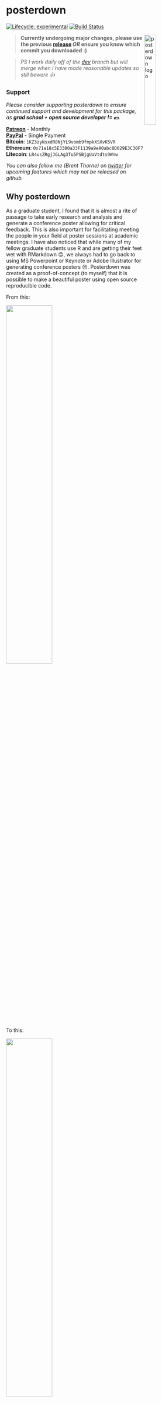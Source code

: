 # posterdown

<!-- badges: start -->
[![Lifecycle: experimental](https://img.shields.io/badge/lifecycle-experimental-orange.svg)](https://www.tidyverse.org/lifecycle/#experimental)
[![Build Status](https://travis-ci.com/brentthorne/posterdown.svg?branch=master)](https://travis-ci.com/brentthorne/posterdown)
<!-- badges: end -->

<img src="images/betterhexlogo.png" alt="posterdown logo" align="right" width = "25%" height="25%"/>

>**Currently undergoing major changes, please use the previous [release](https://github.com/brentthorne/posterdown/releases) _OR_ ensure you know which commit you downloaded :)** 

>_PS I work daily off of the [dev](https://github.com/brentthorne/posterdown/tree/dev) branch but will merge when I have made reasonable updates so still beware :thumbsup:_

### Support

_Please consider supporting posterdown to ensure continued support and development for this package, as **grad school + open source developer != :dollar:.**_

**[Patreon](https://www.patreon.com/brentthorne)** - Monthly<br>
**[PayPal](https://paypal.me/brentthorne)** - Single Payment<br>
**Bitcoin**: `1KZ3zyNsxdR8NjYL9vomb9fmpkXSXvK5VR`<br>
**Ethereum**: `0x71a18c5E3300a33F1139a9eA0abc0D029E3C30F7`<br>
 **Litecoin**: `LR4usZRgjJGLAg3Tu5PSBjgUaVtdts9Wnw`

_You can also follow me (Brent Thorne) on [twitter](twitter.com/brentthorne18) for upcoming features which may not be released on github._

## Why posterdown

As a graduate student, I found that it is almost a rite of passage to take early research and analysis and generate a conference poster allowing for critical feedback. This is also important for facilitating meeting the people in your field at poster sessions at academic meetings. I have also noticed that while many of my fellow graduate students use R and are getting their feet wet with RMarkdown :blush:, we always had to go back to using MS Powerpoint or Keynote or Adobe Illustrator for generating conference posters :unamused:. Posterdown was created as a proof-of-concept (to myself) that it is possible to make a beautiful poster using open source reproducible code.

From this:

<img src="images/code_pic.png" width="50%" height="50%">

To this:

[<img src="images/example_poster1.png" width="50%" height="50%">](https://brentthorne.github.io/posterdown_html_showcase/)

**NEW OPTION #1 `posterdown_betterland`:**

[<img src="images/betterposterland.jpg" width="50%" height="50%">](https://twitter.com/brentthorne18/status/1115096932068790272)

**NEW OPTION #2 `posterdown_betterport`:**

[<img src="images/betterposterport.png" width="50%" height="50%">](https://twitter.com/brentthorne18/status/1115096932068790272)

Please feel free to give me feedback or requests for changes in the [issues](https://github.com/brentthorne/posterdown/issues) page. I am currently finishing up my Master's degree so I will have limited time to work on updating this package in the next few months but, nevertheless, I will do what I can! :smile: 

#### Citation

To cite `posterdown` in publications, use:

`W. Brent Thorne (2019). posterdown: An R Package Built to Generate Reproducible Conference Posters for the Academic and Professional World Where Powerpoint and Pages Just Won't Cut It. R package version 0.1.2.`

A BibTeX entry for LaTeX users is:

```
  @Manual{posterdown,
    title = {posterdown: An R Package Built to Generate Reproducible Conference Posters for the Academic and Professional World Where Powerpoint and Pages Just Won't Cut It},
    author = {W. Brent Thorne},
    year = {2019},
    url = {https://github.com/brentthorne/posterdown},
    note = {R package version 0.1.2},
  }
```
## Installation

You can install and use **posterdown** from github using the `devtools` package as seen below.

> **NOTE on posterdown_html():**  This requires a recent version of Pandoc (>= 2.2.3). If you use RStudio, you are recommended to install the [Preview version](https://www.rstudio.com/products/rstudio/download/preview/) (>= 1.2.1070), which has bundled Pandoc 2.x, otherwise you need to install Pandoc separately.

```r

devtools::install_github("brentthorne/posterdown")

```

### Instructions if you have never used RMarkdown

#### For HTML and LaTeX

1. Install `devtools` package

```r
install.packages("devtools")
```

2. Install `posterdown` from github repo

```r
devtools::install_github("brentthorne/posterdown")
```
#### LaTeX Only

3. Install `tinytex`Latex libraries:

```r
tinytex::install_tinytex()
```

 > _**NOTE:** This will take some time to load the LaTex Packages but is the best option (in my opinion) for keeping your Latex library as small as possible. After the first download of these libraries you will not need to do this again. To confirm that Tinytex is properly installed use: `tinytex:::is_tinytex()` and you should get a value of `TRUE` in the console._
    
>_**NOTE:** If you have conflicting versions of Latex (i.e. tinytex and MacTex), you could have problems rendering your poster. You may need to uninstall all versions, then start over by installing posterdown and tinytex from scratch._ 

## Overview

The **posterdown** package provides a familiar workflow for those used to working in [RMarkdown](https://rmarkdown.rstudio.com/). This package has ~~two~~ _four_ templates **`posterdown_latex`**, **`posterdown_html`**, **`posterdown_betterland`**, and **`posterdown_betterport`**

### HTML

**`posterdown_betterland`** uses the [#betterposter](https://twitter.com/mikemorrison/status/1110191245035479041) design to layout your poster in a new and exciting way. Stand out from the crowd and encourage meaningful discussion with your work! More to come on this poster desing and how to use is soon!

**`posterdown_betterport`** uses the portrait version of the [#betterposter](https://twitter.com/mikemorrison/status/1110191245035479041) design.

**`posterdown_html`** utilizes the wonderful work being done by @RLesur and @yihui on [pagedown](github.com/rstudio/pagedown). This method allows for some cool features like the ability to run an html wiget (aka shiny app or a leaflet map) live in the poster (unless you print it obviously). It even allows for integration with one of my favourite R packages [gganimate](github.com/thomasp85/gganimate). 

Behind the scenes is the `template.html` file which contains both the `html` and `css` code. If you are interested in building your own template I reccommened checking out this great resource from [bookdown](https://bookdown.org/yihui/bookdown/templates.html).

### LaTeX

**`posterdown_latex`** (formerly `posterdown_pdf`) uses LaTeX to generate the PDF posters, more specifically it uses the [Memoir Latex](http://texdoc.net/texmf-dist/doc/latex/memoir/memman.pdf) class. Memoir was chosen for its flexibility in page sizing as well as its thorough documentation. I am fairly new to the world of Latex, and found this class to have a reasonable amount of customization available, at least for my skill level. If there are any users who think there may be better options for down the road I am more than willing to listen!

## Using posterdown from RStudio

To use **posterdown** from RStudio:

1. Install the latest [RStudio](http://www.rstudio.com/products/rstudio/download/).

2. Install the **posterdown** package: 

```r
devtools::install_github("brentthorne/posterdown")
```
    
3. Use the **File / New File / R Markdown.. / From Template / Posterdown HTML**  or **Posterdown LaTeX** dialog pathway to create a conference poster.

    ![New R Markdown](images/posterdown_picture.png)

>   _**NOTE:** If you do not see the **Posterdown HTML** or **Posterdown LaTeX** templates in this dialogue box, restart the R session or close and re-open RStudio._

## Using posterdown outside of RStudio

1. Install [pandoc](http://pandoc.org) using the [instructions for your platform](https://github.com/rstudio/rmarkdown/blob/master/PANDOC.md).

2. Install the **rmarkdown** and **posterdown** packages:

```r
devtools::install_github("brentthorne/posterdown")
```

3. Use the `rmarkdown::draft()` function to create articles:

```r
rmarkdown::draft("MyPoster.Rmd", template = "posterdown_html", package = "posterdown")
```

## Customization

YAML header options have been created to provide more freedom in design (i.e. colours, number of columns, and sizing) to fit a wide variety of requirements. Here are the default YAML options found in the `.Rmd` file:

### Poster Size & Default Font

|     Option    | Compatability | Description |
|:---------------:|:--------------------:|-----------------|
| `poster_height` | HTML, LaTeX | Height of the final poster output. Units can be: "in", "mm", "cm" |
| `poster_width` | HTML, LaTeX |  Width of the final poster output. Units can be: "in", "mm", "cm" |
| `font_family` | HTML, LaTeX |  Selects the font family to be used on the poster. <br><br> **HTML:** This applies to the entire document, however you can easily change individual fonts, see **`titletext_fontfamily`** <br><br> **LaTeX:** In the future I will try to implement multiple font families for various components of the poster (such as different fonts for the title versus the main body text).  For now, only standard Latex fonts are available, see [here](https://www.overleaf.com/learn/latex/Font_typefaces) for a list of possible options.|
| `font_size` | LaTeX |  Represents the point value for `\normaltextsize` in latex. All other font sizes are adjusted from this baseline. For example, if the title in the skeleton document is given the Latex command `\Huge`, meaning that the title text will be "huge" relative to the `font_size` chosen. See [Here](https://www.overleaf.com/learn/latex/Font_sizes,_families,_and_styles) for a useful resource for a better understanding of the Latex text sizing options. See **`body_textsize`** for **HTML** equivalent. |

### Title Box Options

#### Essential Information

|     Option    | Compatability | Description |
|:--------------:|:-:|------------|
| `title` | HTML, LaTeX | Poster title, acts as you would expect from RMarkdown.<br><br> **HTML:** You can add line breaks in your title with `<br>`  <br><br> **LaTeX:** You can add line breaks in your title with `\break`. |
| `author` | HTML, LaTeX | List of authors. <br><br> **HTML:** Supports listing authors, will soon add support for linked affiliations. <br><br> **LaTeX:** as of now only has true support for a single author, however I have provided a hacky way to have many authors until I can find the time to figure out how to implement something like the [rticles](https://github.com/rstudio/rticles/blob/master/inst/rmarkdown/templates/mdpi_article/skeleton/skeleton.Rmd) packages does|
| `affiliation` | HTML, LaTeX | Author affiliations, which just as the `author` section is currently a hacky version of what I would ultimately like to produce. |

#### Style & Formatting

|     Option    | Compatability | Description |
|:--------------:|:-:|------------|
| `titlebox_bgcol` | HTML, LaTeX | Colour of the background for the Title Box area of the poster.|
| `titlebox_bordercol` | HTML, LaTeX | Colour of the border for the Title Box area of the poster.|
| `titlebox_shape` | LaTeX | Shape of the corners for the Title box (Options include: `south` or `uphill`. For all corners to be sharp use the option `"all"`. For more options please see the **[tcolorbox manual](https://mirror.hmc.edu/ctan/macros/latex/contrib/tcolorbox/tcolorbox.pdf)** and search for "sharp corners", **HINT** there are LOTS of options there :smile: . |
| `titlebox_borderwidth` | HTML, LaTeX | Width of the Top Title Box border. |
| `title_textcol` | HTML, LaTeX | Colour of the titlebox title text (AKA your title). |
| `author_textcol` | HTML, LaTeX | Colour of the author text. |
| `affiliation_textcol` | HTML, LaTeX | Colour of the affiliation text. |
| `title_textsize`| HTML, LaTeX | Title font size. <br><br> **HTML:** You can use specific sizes, see this [link](https://www.w3schools.com/cssref/pr_font_font-size.asp) for more on text sizes in html/css. <br><br> **LaTeX:** Sizes can be one of: "tiny", "scriptsize", "footnotesize", "small", "normalsize", "large", "Large", "LARGE", "huge" or "Huge", see `font_size` above for more information.
| `author_textsize`|  HTML, LaTeX | Author list font size
| `affiliation_textsize`| HTML, LaTeX | Affiliations list font size

#### Adding Logos

|     Option    | Compatability | Description |
|:--------------:|:-:|------------|
| `logoleft_name` | HTML, LaTeX | Name of the image file you want to use for the logo to the **left**. |
| `logoleft_width` |  LaTeX |Width of the image you chose (**Note**: The height will adjust automatically based on the width to avoid distortion :smile:) |
| `logoleft_xshift` |  LaTeX | Value to move the image along the x-axis based on the anchor being the **left** bottom corner. |
| `logoleft_yshift` | LaTeX | Value to move the image along the y-axis based on the anchor being the **left** bottom corner. |
| `logoright_name` | HTML, LaTeX | Name of the image file you want to use for the logo to the **right**. |
| `logoright_width` | LaTeX | Width of the image you chose (**Note**: The height will adjust automatically based on the width to avoid distortion :smile:) |
| `logoright_xshift` | LaTeX | Value to move the image along the x-axis based on the anchor being the **right** bottom corner. |
| `logoright_yshift` | LaTeX | Value to move the image along the y-axis based on the anchor being the **right** bottom corner. |

### Poster Body Options

|     Option    | Compatability | Description |
|:--------------:|:-:|------------|
| `body_bgcol`| HTML, LaTeX | Background colour of the poster's main body. |
| `body_textsize`| HTML, LaTeX | Font size of the poster's main paragraphs from the body. <br><br> **HTML:** You can use specific sizes, see this [link](https://www.w3schools.com/cssref/pr_font_font-size.asp) for more on text sizes in html/css. <br><br> **LaTeX:** Sizes can be one of: "tiny", "scriptsize", "footnotesize", "small", "normalsize", "large", "Large", "LARGE", "huge" or "Huge", see `font_size` above for more information.  |
| `body_textcol` | HTML, LaTeX | Colour of the main body text. |
| `column_numbers` |  HTML, LaTeX | Number of columns you wish for the poster to have in the main section of the poster. |
| `column_margins` | HTML, LaTeX | Spcaing between each column as well as the edge of the poster.|
| `columnline_col` | HTML, LaTeX | Colour of the line which divides each column in the poster. |
| `columnline_width` | HTML, LaTeX | Width of line between each column. |
| `columnline_style` | HTML | Choose from: `solid`, `dashed`, `dotted` etc. See more [here](https://www.w3schools.com/css/css_border.asp).

#### Section Title Styling

|     Option    | Compatability | Description |
|:--------------:|:-:|------------|
| `sectitle_textcol` | HTML, LaTeX | Colour of the Section Title Text. |
| `sectitle_bgcol` | HTML, LaTeX | Colour of the section title box. |
| `sectitle_bordercol` | HTML, LaTeX | Colour of the border around the section text box. |
| `sectitle_borderwidth` | HTML, LaTeX | Thickness of the section title box border. |
| `sectitle_boxshape` | HTML, LaTeX | Shape of the corners for the section title box. <br><br> **HTML:** Can be a single value such as `4mm` which will apply rounding to all corners, up to 4 values which will change the roundness for each corner individually. See [this](https://www.w3schools.com/css/css3_borders.asp) for more help.  <br><br> **LaTeX:** Options such as `south` or `uphill`. For all corners to be sharp use the option `"all"`. For more options please see the [tcolorbox manual](https://mirror.hmc.edu/ctan/macros/latex/contrib/tcolorbox/tcolorbox.pdf) and search for "sharp corners", **HINT** there are LOTS of options there :smile: . |

### Bibliography Options

|     Option    | Compatability | Description |
|:--------------:|:-:|------------|
| `bibliography` | HTML, LaTeX | Name of the `.bib`. file which you are using to source material. <br><br> **HTML:** Use this as you would in a typical RMarkdown document. You can also use a custom `csl` file. See the Rmarkdown examples [here](https://rmarkdown.rstudio.com/authoring_bibliographies_and_citations.html).  <br><br> **LaTeX:** As of right now only `biblatex` is working but I intend to add support for `natbib` which is my preference.
| `bibliography_spacing` | LaTeX | Sets the mutiplier for line spacing between bibliography entries, default value is `0.8`. Useful if you need to squeeze more space from somewhere.
| `bibliography_textsize`| HTML, LaTeX | Bibliography font size |

### Other

|     Option    | Compatability | Description |
|:--------------:|:-:|------------|
| `cite_col` | LaTeX | Colour of the citation link elements when using `biblatex`. |
| `url_col` | LaTeX | Colour of URL links specifically. |
| `link_col` | HTML, LaTeX | Colour of in-document links (example would be referencing a Figure or a Table). |
| `footnote_textcol` | LaTeX | Colour of the footnote text. |
| `header-includes` | LaTeX | (Optional) Content to include in the header, provided as a one line command or a YAML list with one command per line. For example, to use a sans-serif font as the default font: `header-includes: \renewcommand{\familydefault}{\sfdefault}`.|
| `output` | HTML, LaTeX | For generating `posterdown_html` or `posterdown_latex`, in the future other poster designs or templates may be made for this package and thus this option in the YAML will be more flexible. `posterdown_pdf` will be kept for legacy use but will not be updated, new projects which would have used it should now use `posterdown_latex`.|

## Markdown Customization

As you add content to your RMarkdown file, you will notice that the output pdf will fill in columns from left to right, and from top to bottom within columns. If you have more content for your poster than available space on the default poster, it will spill onto a second page. If this occurs, you can try adding more columns and decreasing the font size (both in the YAML header) to make it work. Or, of course, edit the content to make it shorter. :smile:

## To Do List (When Not Writing my Master's Thesis)

1. posterdown_html()

	- [ ] Better citation support
	- [ ] Provide colour pallete options for the people who don't want to change every single individual colour in the poster.

2. posterdown_latex()

	- [x] ~~Support for changing the size of the poster~~
	- [ ] Support for Natbib
	- [ ] Support for nbib from PubMed
	- [x] ~~Support for logo placement in the title bar section of poster~~ :tada:
	- [ ] Gradient colour options
	- [ ] True YAML multi-author/ multi-affiliation support
	- [x] Toggle citation section on/off as per user's choice (**KIND OF DONE BUT NEEDS WORK**)
	- [x] ~~Make colour options standardized (probably hex colours if possible)~~
	- [ ] Allow users to choose colour options from a palette??
	- [x] ~~Fill/style Section headings if user wishes~~

3. Other
	- [ ] Make a showcase of awesome posters made from `posterdown` :smile:.
	- [ ] Make a video series similar to [GeomaTECHs](https://www.youtube.com/channel/UCTalI0S14Ek6DcvvvFIFPOg) for tutorial on this package.



